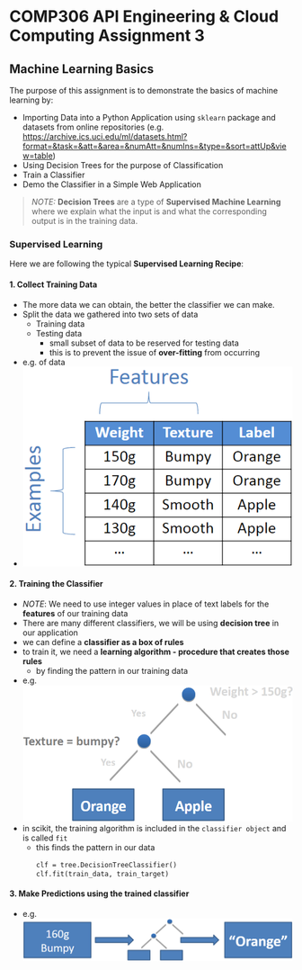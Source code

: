 # COMP306 API Engineering & Cloud Computing Assignment 3

## Machine Learning Basics
The purpose of this assignment is to demonstrate the basics of machine learning by:
- Importing Data into a Python Application using `sklearn` package and datasets from online repositories (e.g. https://archive.ics.uci.edu/ml/datasets.html?format=&task=&att=&area=&numAtt=&numIns=&type=&sort=attUp&view=table)
- Using Decision Trees for the purpose of Classification
- Train a Classifier
- Demo the Classifier in a Simple Web Application

>*NOTE:* **Decision Trees** are a type of **Supervised Machine Learning** where we explain what the input is and what the corresponding output is in the training data.

### Supervised Learning
Here we are following the typical **Supervised Learning Recipe**:

#### 1. Collect Training Data
- The more data we can obtain, the better the classifier we can make.
- Split the data we gathered into two sets of data
    - Training data
    - Testing data
        - small subset of data to be reserved for testing data 
        - this is to prevent the issue of **over-fitting** from occurring
- e.g. of data 
- ![](static/img/example_training_data.png)
    
#### 2. Training the Classifier
- _NOTE_: We need to use integer values in place of text labels for the **features** of our training data 
- There are many different classifiers, we will be using **decision tree** in our application
- we can define a **classifier as a box of rules**
- to train it, we need a **learning algorithm - procedure that creates those rules**
    - by finding the pattern in our training data
- e.g. ![](static/img/example_decision_tree.png)
- in scikit, the training algorithm is included in the `classifier object` and is called `fit`
    - this finds the pattern in our data
        ```
        clf = tree.DecisionTreeClassifier()
        clf.fit(train_data, train_target)
        ```
    
#### 3. Make Predictions using the trained classifier
- e.g. ![](static/img/example_decision_tree_classifier.png)
